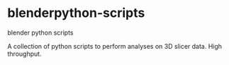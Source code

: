 # blenderpython-scripts
blender python scripts

A collection of python scripts to perform analyses on 3D slicer data. High throughput.
